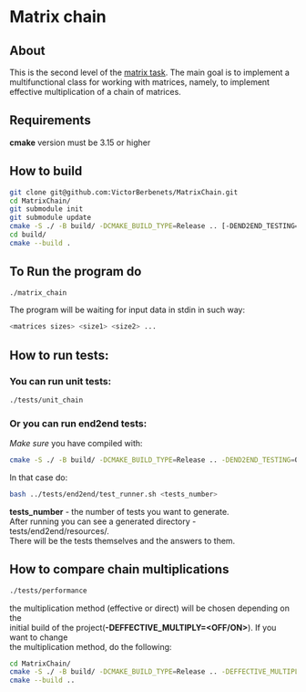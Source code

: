 # Matrix chain
## About
This is the second level of the [matrix task](https://github.com/VictorBerbenets/Matrix).
The main goal is to implement a multifunctional class for working with matrices, namely, to implement effective multiplication of a chain of matrices.
## Requirements
**cmake** version must be 3.15 or higher
## How to build
```bash
git clone git@github.com:VictorBerbenets/MatrixChain.git
cd MatrixChain/
git submodule init
git submodule update
cmake -S ./ -B build/ -DCMAKE_BUILD_TYPE=Release .. [-DEND2END_TESTING=<OFF/ON>] [-DEFFECTIVE_MULTIPLY=<OFF/ON>]
cd build/
cmake --build .
```
## To Run the program do  
```bash
./matrix_chain
```
The program will be waiting for input data in stdin in such way:  
```bash
<matrices sizes> <size1> <size2> ...
```
## How to run tests:
### You can run unit tests:
```bash
./tests/unit_chain
```
### Or you can run end2end tests:
*Make sure* you have compiled with:  
```bash
cmake -S ./ -B build/ -DCMAKE_BUILD_TYPE=Release .. -DEND2END_TESTING=ON
```
In that case do:  
```bash
bash ../tests/end2end/test_runner.sh <tests_number>
```
**tests_number** - the number of tests you want to generate.  
After running you can see a generated directory - tests/end2end/resources/.  
There will be the tests themselves and the answers to them.  

## How to compare chain multiplications
```bash
./tests/performance
```
the multiplication method (effective or direct) will be chosen depending on the  
initial build of the project(**-DEFFECTIVE_MULTIPLY=<OFF/ON>**). If you want to change  
the multiplication method, do the following:  
```bash
cd MatrixChain/
cmake -S ./ -B build/ -DCMAKE_BUILD_TYPE=Release .. -DEFFECTIVE_MULTIPLY=<OFF/ON>
cmake --build ..
```

